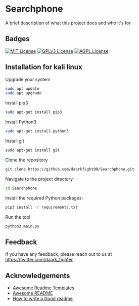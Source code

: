 
# Searchphone

A brief description of what this project does and who it's for





## Badges


[![MIT License](https://img.shields.io/badge/License-MIT-green.svg)](https://choosealicense.com/licenses/mit/)
[![GPLv3 License](https://img.shields.io/badge/License-GPL%20v3-yellow.svg)](https://opensource.org/licenses/)
[![AGPL License](https://img.shields.io/badge/license-AGPL-blue.svg)](http://www.gnu.org/licenses/agpl-3.0)




## Installation for kali linux

Upgrade your system
```bash
sudo apt update
sudo apt upgrade
```
Install pip3
```bash
sudo apt-get install pip3
```
Install Python3
```bash
sudo apt-get install python3
```
Install git
```bash
sudo apt-get install git
```
Clone the repository
```bash
git clone https://github.com/daarkfight00/Searchphone.git
```
Navigate to the project directory
```bash
cd Searchphone
```
Install the required Python packages:
```bash
pip3 install -r requirements.txt
```
Run the tool
```bash
python3 main.py
```

## Feedback

If you have any feedback, please reach out to us at https://twitter.com/daark_fighter



## Acknowledgements

 - [Awesome Readme Templates](https://awesomeopensource.com/project/elangosundar/awesome-README-templates)
 - [Awesome README](https://github.com/matiassingers/awesome-readme)
 - [How to write a Good readme](https://bulldogjob.com/news/449-how-to-write-a-good-readme-for-your-github-project)

